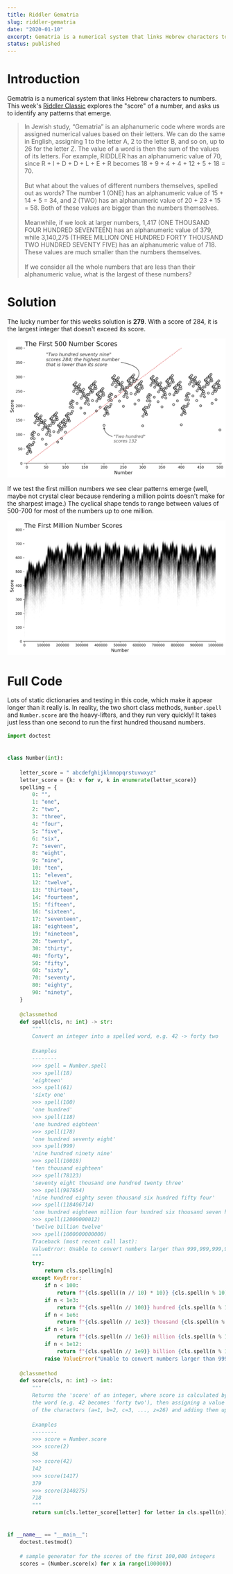 ```yaml
---
title: Riddler Gematria
slug: riddler-gematria
date: "2020-01-10"
excerpt: Gematria is a numerical system that links Hebrew characters to numbers. This week's Riddler Classic explores the "score" of a number, and asks us to identify any patterns that emerge.
status: published
---
```


# Introduction

Gematria is a numerical system that links Hebrew characters to numbers. This week's <a href="https://fivethirtyeight.com/features/can-you-find-a-number-worth-its-weight-in-letters/">Riddler Classic</a> explores the "score" of a number, and asks us to identify any patterns that emerge.

> In Jewish study, “Gematria” is an alphanumeric code where words are assigned numerical values based on their letters. We can do the same in English, assigning 1 to the letter A, 2 to the letter B, and so on, up to 26 for the letter Z. The value of a word is then the sum of the values of its letters. For example, RIDDLER has an alphanumeric value of 70, since R + I + D + D + L + E + R becomes 18 + 9 + 4 + 4 + 12 + 5 + 18 = 70.
> <br><br>
> But what about the values of different numbers themselves, spelled out as words? The number 1 (ONE) has an alphanumeric value of 15 + 14 + 5 = 34, and 2 (TWO) has an alphanumeric value of 20 + 23 + 15 = 58. Both of these values are bigger than the numbers themselves.
> <br><br>
> Meanwhile, if we look at larger numbers, 1,417 (ONE THOUSAND FOUR HUNDRED SEVENTEEN) has an alphanumeric value of 379, while 3,140,275 (THREE MILLION ONE HUNDRED FORTY THOUSAND TWO HUNDRED SEVENTY FIVE) has an alphanumeric value of 718. These values are much smaller than the numbers themselves.
> <br><br>
> If we consider all the whole numbers that are less than their alphanumeric value, what is the largest of these numbers?

# Solution

The lucky number for this weeks solution is **279**. With a score of 284, it is the largest integer that doesn't exceed its score.

<img src="src/assets/img/riddler-gematria1.png">

If we test the first million numbers we see clear patterns emerge (well, maybe not crystal clear because rendering a million points doesn't make for the sharpest image.) The cyclical shape tends to range between values of 500-700 for most of the numbers up to one million.

<img src="src/assets/img/riddler-gematria2.png">

# Full Code

Lots of static dictionaries and testing in this code, which make it appear longer than it really is. In reality, the two short class methods, `Number.spell` and `Number.score` are the heavy-lifters, and they run very quickly! It takes just less than one second to run the first hundred thousand numbers.

```python
import doctest


class Number(int):

    letter_score = " abcdefghijklmnopqrstuvwxyz"
    letter_score = {k: v for v, k in enumerate(letter_score)}
    spelling = {
        0: "",
        1: "one",
        2: "two",
        3: "three",
        4: "four",
        5: "five",
        6: "six",
        7: "seven",
        8: "eight",
        9: "nine",
        10: "ten",
        11: "eleven",
        12: "twelve",
        13: "thirteen",
        14: "fourteen",
        15: "fifteen",
        16: "sixteen",
        17: "seventeen",
        18: "eighteen",
        19: "nineteen",
        20: "twenty",
        30: "thirty",
        40: "forty",
        50: "fifty",
        60: "sixty",
        70: "seventy",
        80: "eighty",
        90: "ninety",
    }

    @classmethod
    def spell(cls, n: int) -> str:
        """
        Convert an integer into a spelled word, e.g. 42 -> forty two

        Examples
        --------
        >>> spell = Number.spell
        >>> spell(18)
        'eighteen'
        >>> spell(61)
        'sixty one'
        >>> spell(100)
        'one hundred'
        >>> spell(118)
        'one hundred eighteen'
        >>> spell(178)
        'one hundred seventy eight'
        >>> spell(999)
        'nine hundred ninety nine'
        >>> spell(10018)
        'ten thousand eighteen'
        >>> spell(78123)
        'seventy eight thousand one hundred twenty three'
        >>> spell(987654)
        'nine hundred eighty seven thousand six hundred fifty four'
        >>> spell(118406714)
        'one hundred eighteen million four hundred six thousand seven hundred fourteen'
        >>> spell(12000000012)
        'twelve billion twelve'
        >>> spell(1000000000000)
        Traceback (most recent call last):
        ValueError: Unable to convert numbers larger than 999,999,999,999
        """
        try:
            return cls.spelling[n]
        except KeyError:
            if n < 100:
                return f"{cls.spell((n // 10) * 10)} {cls.spell(n % 10)}"
            if n < 1e3:
                return f"{cls.spell(n // 100)} hundred {cls.spell(n % 100)}".strip()
            if n < 1e6:
                return f"{cls.spell(n // 1e3)} thousand {cls.spell(n % 1e3)}".strip()
            if n < 1e9:
                return f"{cls.spell(n // 1e6)} million {cls.spell(n % 1e6)}".strip()
            if n < 1e12:
                return f"{cls.spell(n // 1e9)} billion {cls.spell(n % 1e9)}".strip()
            raise ValueError("Unable to convert numbers larger than 999,999,999,999")

    @classmethod
    def score(cls, n: int) -> int:
        """
        Returns the 'score' of an integer, where score is calculated by spelling
        the word (e.g. 42 becomes 'forty two'), then assigning a value to each
        of the characters (a=1, b=2, c=3, ..., z=26) and adding them up.

        Examples
        --------
        >>> score = Number.score
        >>> score(2)
        58
        >>> score(42)
        142
        >>> score(1417)
        379
        >>> score(3140275)
        718
        """
        return sum(cls.letter_score[letter] for letter in cls.spell(n))


if __name__ == "__main__":
    doctest.testmod()

    # sample generator for the scores of the first 100,000 integers
    scores = (Number.score(x) for x in range(100000))
```
